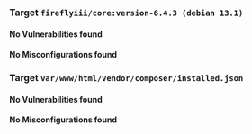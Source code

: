 
### Target `fireflyiii/core:version-6.4.3 (debian 13.1)`
#### No Vulnerabilities found
#### No Misconfigurations found
### Target `var/www/html/vendor/composer/installed.json`
#### No Vulnerabilities found
#### No Misconfigurations found
